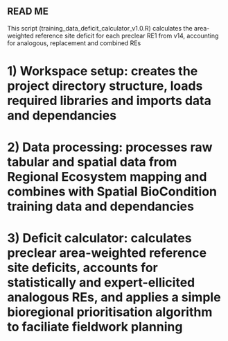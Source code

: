 ## READ ME
This script (training_data_deficit_calculator_v1.0.R) calculates the area-weighted reference site deficit for each preclear RE1 from v14, accounting for analogous, replacement and combined REs

# 1) Workspace setup: creates the project directory structure, loads required libraries and imports data and dependancies
# 2) Data processing: processes raw tabular and spatial data from Regional Ecosystem mapping and combines with Spatial BioCondition training data and dependancies
# 3) Deficit calculator: calculates preclear area-weighted reference site deficits, accounts for statistically and expert-ellicited analogous REs, and applies a simple bioregional prioritisation algorithm to faciliate fieldwork planning